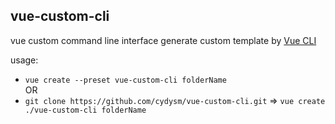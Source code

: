## vue-custom-cli
vue custom command line interface generate custom template by [Vue CLI](https://github.com/vuejs/vue-cli "Vue CLI") 
  
usage:
  
- ```vue create --preset vue-custom-cli folderName```  
OR
- ```git clone https://github.com/cydysm/vue-custom-cli.git``` => ```vue create ./vue-custom-cli folderName```
